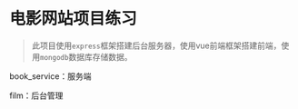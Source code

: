 #  电影网站项目练习

> 此项目使用`express`框架搭建后台服务器，使用vue前端框架搭建前端，使用`mongodb`数据库存储数据。

book_service：服务端

film：后台管理